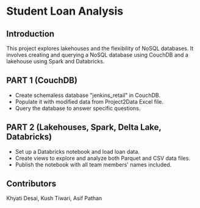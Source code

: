 # Student Loan Analysis

## Introduction
This project explores lakehouses and the flexibility of NoSQL databases. It involves creating and querying a NoSQL database using CouchDB and a lakehouse using Spark and Databricks.

## PART 1 (CouchDB)
- Create schemaless database "jenkins_retail" in CouchDB.
- Populate it with modified data from Project2Data Excel file.
- Query the database to answer specific questions.

## PART 2 (Lakehouses, Spark, Delta Lake, Databricks)
- Set up a Databricks notebook and load loan data.
- Create views to explore and analyze both Parquet and CSV data files.
- Publish the notebook with all team members' names included.

## Contributors
Khyati Desai, Kush Tiwari, Asif Pathan
